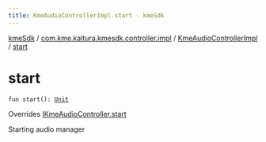 ```yaml
---
title: KmeAudioControllerImpl.start - kmeSdk
---
```


[kmeSdk](../../index.html) / [com.kme.kaltura.kmesdk.controller.impl](../index.html) / [KmeAudioControllerImpl](index.html) / [start](./start.html)

# start

`fun start(): `[`Unit`](https://kotlinlang.org/api/latest/jvm/stdlib/kotlin/-unit/index.html)

Overrides [IKmeAudioController.start](../../com.kme.kaltura.kmesdk.controller/-i-kme-audio-controller/start.html)

Starting audio manager

